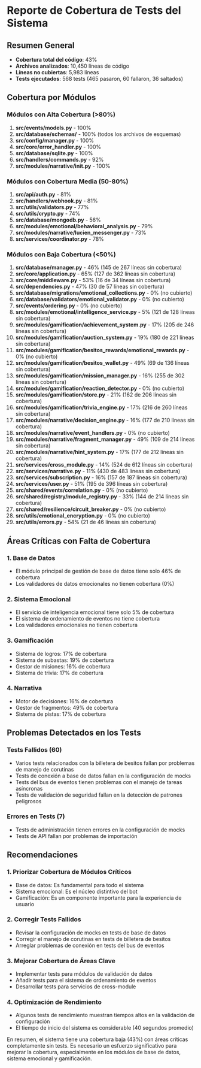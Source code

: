 # Reporte de Cobertura de Tests del Sistema

## Resumen General
- **Cobertura total del código**: 43%
- **Archivos analizados**: 10,450 líneas de código
- **Líneas no cubiertas**: 5,983 líneas
- **Tests ejecutados**: 568 tests (465 pasaron, 60 fallaron, 36 saltados)

## Cobertura por Módulos

### Módulos con Alta Cobertura (>80%)
1. **src/events/models.py** - 100%
2. **src/database/schemas/** - 100% (todos los archivos de esquemas)
3. **src/config/manager.py** - 100%
4. **src/core/error_handler.py** - 100%
5. **src/database/sqlite.py** - 100%
6. **src/handlers/commands.py** - 92%
7. **src/modules/narrative/__init__.py** - 100%

### Módulos con Cobertura Media (50-80%)
1. **src/api/auth.py** - 81%
2. **src/handlers/webhook.py** - 81%
3. **src/utils/validators.py** - 77%
4. **src/utils/crypto.py** - 74%
5. **src/database/mongodb.py** - 56%
6. **src/modules/emotional/behavioral_analysis.py** - 79%
7. **src/modules/narrative/lucien_messenger.py** - 73%
8. **src/services/coordinator.py** - 78%

### Módulos con Baja Cobertura (<50%)
1. **src/database/manager.py** - 46% (145 de 267 líneas sin cobertura)
2. **src/core/application.py** - 65% (127 de 362 líneas sin cobertura)
3. **src/core/middleware.py** - 53% (16 de 34 líneas sin cobertura)
4. **src/dependencies.py** - 47% (30 de 57 líneas sin cobertura)
5. **src/database/migrations/emotional_collections.py** - 0% (no cubierto)
6. **src/database/validators/emotional_validator.py** - 0% (no cubierto)
7. **src/events/ordering.py** - 0% (no cubierto)
8. **src/modules/emotional/intelligence_service.py** - 5% (121 de 128 líneas sin cobertura)
9. **src/modules/gamification/achievement_system.py** - 17% (205 de 246 líneas sin cobertura)
10. **src/modules/gamification/auction_system.py** - 19% (180 de 221 líneas sin cobertura)
11. **src/modules/gamification/besitos_rewards/emotional_rewards.py** - 0% (no cubierto)
12. **src/modules/gamification/besitos_wallet.py** - 49% (69 de 136 líneas sin cobertura)
13. **src/modules/gamification/mission_manager.py** - 16% (255 de 302 líneas sin cobertura)
14. **src/modules/gamification/reaction_detector.py** - 0% (no cubierto)
15. **src/modules/gamification/store.py** - 21% (162 de 206 líneas sin cobertura)
16. **src/modules/gamification/trivia_engine.py** - 17% (216 de 260 líneas sin cobertura)
17. **src/modules/narrative/decision_engine.py** - 16% (177 de 210 líneas sin cobertura)
18. **src/modules/narrative/event_handlers.py** - 0% (no cubierto)
19. **src/modules/narrative/fragment_manager.py** - 49% (109 de 214 líneas sin cobertura)
20. **src/modules/narrative/hint_system.py** - 17% (177 de 212 líneas sin cobertura)
21. **src/services/cross_module.py** - 14% (524 de 612 líneas sin cobertura)
22. **src/services/narrative.py** - 11% (430 de 483 líneas sin cobertura)
23. **src/services/subscription.py** - 16% (157 de 187 líneas sin cobertura)
24. **src/services/user.py** - 51% (195 de 396 líneas sin cobertura)
25. **src/shared/events/correlation.py** - 0% (no cubierto)
26. **src/shared/registry/module_registry.py** - 33% (144 de 214 líneas sin cobertura)
27. **src/shared/resilience/circuit_breaker.py** - 0% (no cubierto)
28. **src/utils/emotional_encryption.py** - 0% (no cubierto)
29. **src/utils/errors.py** - 54% (21 de 46 líneas sin cobertura)

## Áreas Críticas con Falta de Cobertura

### 1. Base de Datos
- El módulo principal de gestión de base de datos tiene solo 46% de cobertura
- Los validadores de datos emocionales no tienen cobertura (0%)

### 2. Sistema Emocional
- El servicio de inteligencia emocional tiene solo 5% de cobertura
- El sistema de ordenamiento de eventos no tiene cobertura
- Los validadores emocionales no tienen cobertura

### 3. Gamificación
- Sistema de logros: 17% de cobertura
- Sistema de subastas: 19% de cobertura
- Gestor de misiones: 16% de cobertura
- Sistema de trivia: 17% de cobertura

### 4. Narrativa
- Motor de decisiones: 16% de cobertura
- Gestor de fragmentos: 49% de cobertura
- Sistema de pistas: 17% de cobertura

## Problemas Detectados en los Tests

### Tests Fallidos (60)
- Varios tests relacionados con la billetera de besitos fallan por problemas de manejo de corutinas
- Tests de conexión a base de datos fallan en la configuración de mocks
- Tests del bus de eventos tienen problemas con el manejo de tareas asíncronas
- Tests de validación de seguridad fallan en la detección de patrones peligrosos

### Errores en Tests (7)
- Tests de administración tienen errores en la configuración de mocks
- Tests de API fallan por problemas de importación

## Recomendaciones

### 1. Priorizar Cobertura de Módulos Críticos
- Base de datos: Es fundamental para todo el sistema
- Sistema emocional: Es el núcleo distintivo del bot
- Gamificación: Es un componente importante para la experiencia de usuario

### 2. Corregir Tests Fallidos
- Revisar la configuración de mocks en tests de base de datos
- Corregir el manejo de corutinas en tests de billetera de besitos
- Arreglar problemas de conexión en tests del bus de eventos

### 3. Mejorar Cobertura de Áreas Clave
- Implementar tests para módulos de validación de datos
- Añadir tests para el sistema de ordenamiento de eventos
- Desarrollar tests para servicios de cross-module

### 4. Optimización de Rendimiento
- Algunos tests de rendimiento muestran tiempos altos en la validación de configuración
- El tiempo de inicio del sistema es considerable (40 segundos promedio)

En resumen, el sistema tiene una cobertura baja (43%) con áreas críticas completamente sin tests. Es necesario un esfuerzo significativo para mejorar la cobertura, especialmente en los módulos de base de datos, sistema emocional y gamificación.